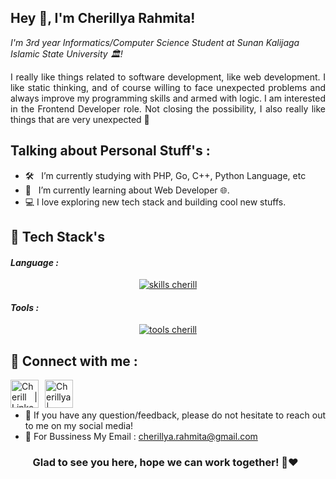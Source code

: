 ## Hey 👋, I'm Cherillya Rahmita!
  
*I'm 3rd year Informatics/Computer Science Student at Sunan Kalijaga Islamic State University 🏛️!*

<div align=justify>
I really like things related to software development, like web development. I like static thinking, and of course willing to face unexpected problems and always improve my programming skills and armed with logic. I am interested in the Frontend Developer role. Not closing the possibility, I also really like things that are very unexpected 🙌

##  Talking about Personal Stuff's :
- 🛠 &nbsp; I’m currently studying with PHP, Go, C++, Python Language, etc
- 🚀 &nbsp; I’m currently learning about Web Developer 🌐.
- 💻 I love exploring new tech stack and building cool new stuffs.

## 🔨 Tech Stack's

<h4><i>Language :</i></h4>
<p align="center">
  <a href="https://skillicons.dev">
    <img src="https://skillicons.dev/icons?i=html,css,php,c,cpp,py,go" alt="skills cherill"/>
  </a>
</p>

<h4><i>Tools :</i></h4>
<p align="center">
  <a href="https://skillicons.dev">
    <img src="https://skillicons.dev/icons?i=git,linux,matlab,powershell,bootstrap,mysql,processing" alt="tools cherill"/>
  </a>
</p>


## 🤝 Connect with me :

<a href="https://www.linkedin.com/in/cherillyaa/"><img align="left" src="https://user-images.githubusercontent.com/91828276/209475797-23ec9742-321e-41cb-b067-483fc982ffa5.svg" alt="Cherill | LinkedIn" width="45px" style="margin-right: 10px;" /></a> 
<a href="https://www.instagram.com/cherillyaa/"><img align="left" src="https://user-images.githubusercontent.com/91828276/209475747-11a55c3c-db08-4524-9a3b-59afc4d044e4.svg" alt="Cherillya | Instagram" width="45px" style="margin-right: 10px;" /></a>
</br>
</br>
- 💬 If you have any question/feedback, please do not hesitate to reach out to me on my social media!
- 📩 For Bussiness My Email : cherillya.rahmita@gmail.com


<div align="center">

### Glad to see you here, hope we can work together!  🙌❤️ &nbsp; 

</div>

